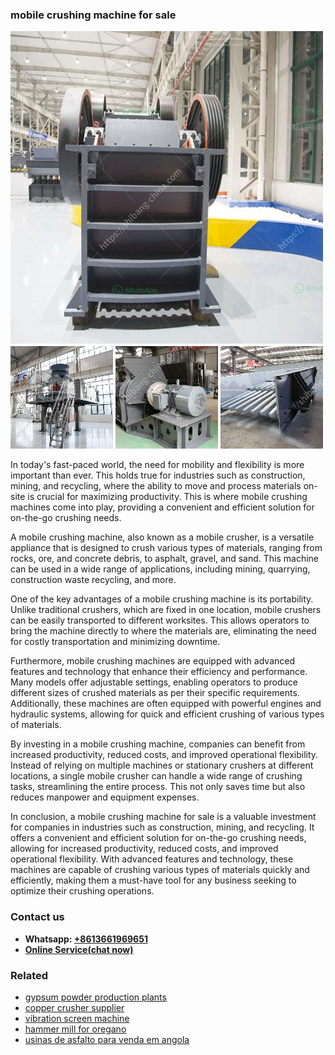 <h3>mobile crushing machine for sale</h3><img src='1706766965.jpg' alt=''><p>In today's fast-paced world, the need for mobility and flexibility is more important than ever. This holds true for industries such as construction, mining, and recycling, where the ability to move and process materials on-site is crucial for maximizing productivity. This is where mobile crushing machines come into play, providing a convenient and efficient solution for on-the-go crushing needs.</p><p>A mobile crushing machine, also known as a mobile crusher, is a versatile appliance that is designed to crush various types of materials, ranging from rocks, ore, and concrete debris, to asphalt, gravel, and sand. This machine can be used in a wide range of applications, including mining, quarrying, construction waste recycling, and more. </p><p>One of the key advantages of a mobile crushing machine is its portability. Unlike traditional crushers, which are fixed in one location, mobile crushers can be easily transported to different worksites. This allows operators to bring the machine directly to where the materials are, eliminating the need for costly transportation and minimizing downtime.</p><p>Furthermore, mobile crushing machines are equipped with advanced features and technology that enhance their efficiency and performance. Many models offer adjustable settings, enabling operators to produce different sizes of crushed materials as per their specific requirements. Additionally, these machines are often equipped with powerful engines and hydraulic systems, allowing for quick and efficient crushing of various types of materials.</p><p>By investing in a mobile crushing machine, companies can benefit from increased productivity, reduced costs, and improved operational flexibility. Instead of relying on multiple machines or stationary crushers at different locations, a single mobile crusher can handle a wide range of crushing tasks, streamlining the entire process. This not only saves time but also reduces manpower and equipment expenses.</p><p>In conclusion, a mobile crushing machine for sale is a valuable investment for companies in industries such as construction, mining, and recycling. It offers a convenient and efficient solution for on-the-go crushing needs, allowing for increased productivity, reduced costs, and improved operational flexibility. With advanced features and technology, these machines are capable of crushing various types of materials quickly and efficiently, making them a must-have tool for any business seeking to optimize their crushing operations.</p><h3>Contact us</h3><ul><li><strong>Whatsapp:&nbsp;<a href="https://wa.me/8613661969651">+8613661969651</a></strong></li><li><a href="https://swt.shibang-china.com/?git&amp;zhl&amp;mobile crushing machine for sale"><strong>Online Service(chat now)</strong></a></li></ul><h3>Related</h3><ul><li><a href='gypsum powder production plants.md'>gypsum powder production plants</a></li><li><a href='copper crusher supplier.md'>copper crusher supplier</a></li><li><a href='vibration screen machine.md'>vibration screen machine</a></li><li><a href='hammer mill for oregano.md'>hammer mill for oregano</a></li><li><a href='usinas de asfalto para venda em angola.md'>usinas de asfalto para venda em angola</a></li></ul>